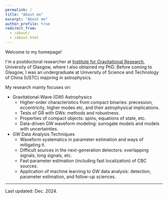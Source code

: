 ```yaml
---
permalink: /
title: "About me"
excerpt: "About me"
author_profile: true
redirect_from: 
  - /about/
  - /about.html
---
```

Welcome to my homepage!

I'm a postdoctoral researcher at [Institute for Gravitational Research](http://www.physics.gla.ac.uk/igr/index.php), University of Glasgow, where I also obtained my PhD. Before coming to Glasgow, I was an undergraduate at University of Science and Technology of China (USTC) majoring in astrophysics. 

My research mainly focuses on:

* Gravitational-Wave (GW) Astrophysics
  * Higher-order characteristics from compact binaries: precession, eccentricity, higher modes etc, and their astrophysical implications. 
  * Tests of GR with GWs: methods and robustness. 
  * Properties of compact objects: spins, equations of state, etc. 
  * Data-driven GW waveform modeling: surrogate models and models with uncertainties. 
* GW Data Analysis Techniques
  * Waveform systematics in parameter estimation and ways of mitigating it.
  * Difficult sources in the next-generation detectors: overlapping signals, long signals, etc. 
  * Fast parameter estimation (including fast localization) of CBC sources.
  * Application of machine learning to GW data analysis: detection, parameter estimation, and follow-up sciences. 



---
Last updated: Dec. 2024.